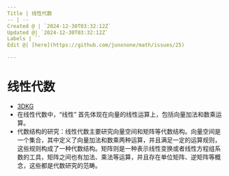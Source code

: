 ```yaml
---
Title | 线性代数
-- | --
Created @ | `2024-12-30T03:32:12Z`
Updated @| `2024-12-30T03:32:12Z`
Labels | ``
Edit @| [here](https://github.com/junxnone/math/issues/25)

---
```

# 线性代数

- [3DKG](https://junxnone.github.io/jstools/md3dkg/?md=https://junxnone.github.io/tmdkg/docs/0011_%E7%BA%BF%E6%80%A7%E4%BB%A3%E6%95%B0.md)
- 在线性代数中，“线性” 首先体现在向量的线性运算上，包括向量加法和数乘运算。
- 代数结构的研究：线性代数主要研究向量空间和矩阵等代数结构。向量空间是一个集合，其中定义了向量加法和数乘两种运算，并且满足一定的运算规则，这些规则构成了一种代数结构。矩阵则是一种表示线性变换或者线性方程组系数的工具，矩阵之间也有加法、乘法等运算，并且存在单位矩阵、逆矩阵等概念，这些都是代数研究的范畴。
